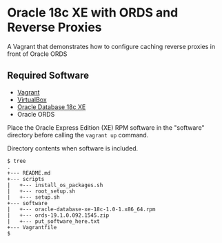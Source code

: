 # Oracle 18c XE with ORDS and Reverse Proxies

A Vagrant that demonstrates how to configure caching reverse proxies in front of Oracle ORDS

## Required Software

* [Vagrant](https://www.vagrantup.com/downloads.html)
* [VirtualBox](https://www.virtualbox.org/wiki/Downloads)
* [Oracle Database 18c XE](https://www.oracle.com/database/technologies/appdev/xe.html)
* Oracle ORDS

Place the Oracle Express Edition (XE) RPM software in the "software" directory before calling the `vagrant up` command.

Directory contents when software is included.

```
$ tree
.
+--- README.md
+--- scripts
|   +--- install_os_packages.sh
|   +--- root_setup.sh
|   +--- setup.sh
+--- software
|   +--- oracle-database-xe-18c-1.0-1.x86_64.rpm
|   +--- ords-19.1.0.092.1545.zip
|   +--- put_software_here.txt
+--- Vagrantfile
$
```